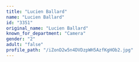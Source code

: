 ```yaml
---
title: "Lucien Ballard"
name: "Lucien Ballard"
id: "3351"
original_name: "Lucien Ballard"
known_for_department: "Camera"
gender: "2"
adult: "false"
profile_path: "/iZonD2w5n4DVDzpWH5AzfKgHOb2.jpg"
---
```


